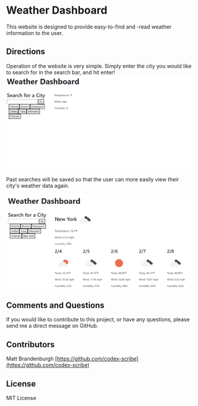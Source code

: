 # Weather Dashboard
This website is designed to provide easy-to-find and -read weather information to the user.  

## Directions
Operation of the website is very simple.  Simply enter the city you would like to search for in the search bar, and hit enter!  
![The starting page of the website.](./assets/images/startup.png)

Past searches will be saved so that the user can more easily view their city's weather data again.

![After a search](./assets/images/newsearch.png)

## Comments and Questions
If you would like to contribute to this project, or have any questions, please send me a direct message on GitHub.

## Contributors
Matt Brandenburgh  [https://github.com/codex-scribe](https://github.com/codex-scribe)

## License
MIT License